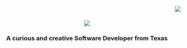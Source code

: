 <img align="right" src="https://visitor-badge.laobi.icu/badge?page_id=SarahSquyres.SarahSquyres" />

<h1 align="center">
  <img src="https://readme-typing-svg.herokuapp.com/font=Righteous&size=35&center=true&vCenter=true&width=500&height=70&duration=4000&lines=Welcome!+;+I'm+Sarah+Squyres!;">
</h1>

<h3 align="center">A curious and creative Software Developer from Texas</h3>

<!--
**SarahSquyres/SarahSquyres** is a ✨ _special_ ✨ repository because its `README.md` (this file) appears on your GitHub profile.

Here are some ideas to get you started:

- 🔭 I’m currently working on ...
- 🌱 I’m currently learning ...
- 👯 I’m looking to collaborate on ...
- 🤔 I’m looking for help with ...
- 💬 Ask me about ...
- 📫 How to reach me: ...
- 😄 Pronouns: ...
- ⚡ Fun fact: ...
-->
